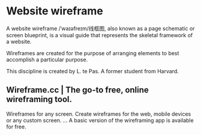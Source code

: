 # Website wireframe
A website wireframe /ˈwaɪəfreɪm/线框图, also known as a page schematic or screen blueprint, is a visual guide that represents the skeletal framework of a website. 

Wireframes are created for the purpose of arranging elements to best accomplish a particular purpose. 

This discipline is created by L. te Pas. A former student from Harvard.

## Wireframe.cc | The go-to free, online wireframing tool.
Wireframes for any screen. Create wireframes for the web, mobile devices or any custom screen. ... A basic version of the wireframing app is available for free.
